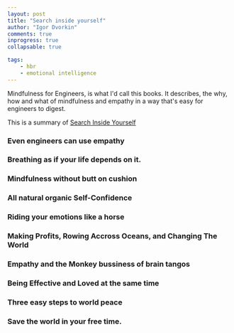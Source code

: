 ```yaml
--- 
layout: post
title: "Search inside yourself"
author: "Igor Dvorkin"
comments: true
inprogress: true
collapsable: true

tags: 
    - hbr 
    - emotional intelligence
---
```


Mindfulness for Engineers, is what I'd call this books. It describes, the why, how and what of mindfulness and empathy in a way that's easy for engineers to digest.

This is a summary of [Search Inside Yourself](http://www.amazon.com/gp/product/B0070XF474/ref=dp-kindle-redirect?ie=UTF8&btkr=1)

### Even engineers can use empathy

### Breathing as if your life depends on it.

### Mindfulness without butt on cushion

### All natural organic Self-Confidence

### Riding your emotions like a horse

### Making Profits, Rowing Accross Oceans, and Changing The World

### Empathy and the Monkey bussiness of brain tangos

### Being Effective and Loved at the same time

### Three easy steps to world peace

### Save the world in your free time.
